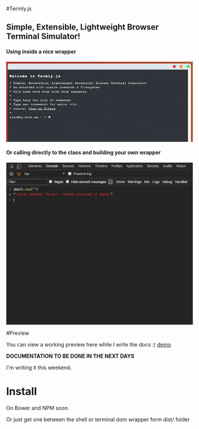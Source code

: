 #Termly.js
## Simple, Extensible, Lightweight Browser Terminal Simulator!

<p align="center">
	<h4>Using inside a nice wrapper</h4>
  <img src="/termly.gif?raw=true" align="center" />
</p>
<p align="center">
	<h4>Or calling directly to the class and building your own wrapper</h4>
  <img src="/console.gif?raw=true" align="center" />
</p>

#Preview

You can view a working preview here while I write the docs :)
[demo](https://kirkhammetz.github.io/termly.js/)

**DOCUMENTATION TO BE DONE IN THE NEXT DAYS**

I'm writing it this weekend.

# Install

On Bower and NPM soon.

Or just get one between the shell or terminal dom wrapper form dist/ folder
